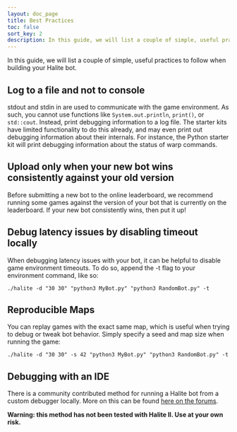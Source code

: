 ```yaml
---
layout: doc_page
title: Best Practices
toc: false
sort_key: 2
description: In this guide, we will list a couple of simple, useful practices to follow when building your Halite bot.
---
```


In this guide, we will list a couple of simple, useful practices to follow when building your Halite bot.

## Log to a file and not to console

stdout and stdin in are used to communicate with the game environment. As such, you cannot use functions like `System.out.println`, `print()`, or `std::cout`. Instead, print debugging information to a log file. The starter kits have limited functionality to do this already, and may even print out debugging information about their internals. For instance, the Python starter kit will print debugging information about the status of warp commands.

## Upload only when your new bot wins consistently against your old version

Before submitting a new bot to the online leaderboard, we recommend running some games against the version of your bot that is currently on the leaderboard. If your new bot consistently wins, then put it up!

## Debug latency issues by disabling timeout locally

When debugging latency issues with your bot, it can be helpful to disable game environment timeouts. To do so, append the -t flag to your environment command, like so:
 
    ./halite -d "30 30" "python3 MyBot.py" "python3 RandomBot.py" -t
    
## Reproducible Maps

You can replay games with the exact same map, which is useful when trying to debug or tweak bot behavior. Simply specify a seed and map size when running the game:

    ./halite -d "30 30" -s 42 "python3 MyBot.py" "python3 RandomBot.py" -t

## Debugging with an IDE

There is a community contributed method for running a Halite bot from a custom debugger locally. More on this can be found [here on the forums][debugger-method]. 


__Warning: this method has not been tested with Halite II. Use at your own risk.__ 

[debugger-method]: http://2016.forums.halite.io/t/running-your-halite-bot-from-a-debugger/70